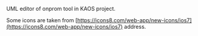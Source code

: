 UML editor of onprom tool in KAOS project.

Some icons are taken from [https://icons8.com/web-app/new-icons/ios7](https://icons8.com/web-app/new-icons/ios7) address.
